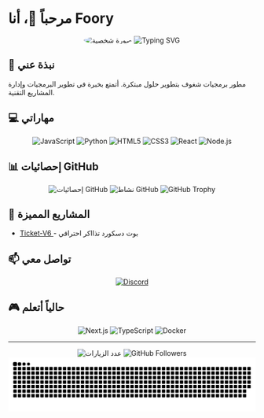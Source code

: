 # مرحباً 👋، أنا Foory

<div align="center">
  <img src="[رابط صورتك الشخصية]" alt="صورة شخصية" width="200" height="200" style="border-radius: 50%;">
  <img src="https://readme-typing-svg.herokuapp.com?font=Fira+Code&pause=1000&color=2D9EF7&center=true&vCenter=true&width=435&lines=مطور+برمجيات+شغوف+بالتطوير+والتعلم" alt="Typing SVG" />
</div>

## 🚀 نبذة عني
مطور برمجيات شغوف بتطوير حلول مبتكرة. أتمتع بخبرة في تطوير البرمجيات وإدارة المشاريع التقنية.

## 💻 مهاراتي
<div align="center">
  <img src="https://img.shields.io/badge/JavaScript-F7DF1E?style=for-the-badge&logo=javascript&logoColor=black" alt="JavaScript">
  <img src="https://img.shields.io/badge/Python-3776AB?style=for-the-badge&logo=python&logoColor=white" alt="Python">
  <img src="https://img.shields.io/badge/HTML5-E34F26?style=for-the-badge&logo=html5&logoColor=white" alt="HTML5">
  <img src="https://img.shields.io/badge/CSS3-1572B6?style=for-the-badge&logo=css3&logoColor=white" alt="CSS3">
  <img src="https://img.shields.io/badge/React-20232A?style=for-the-badge&logo=react&logoColor=61DAFB" alt="React">
  <img src="https://img.shields.io/badge/Node.js-43853D?style=for-the-badge&logo=node.js&logoColor=white" alt="Node.js">
</div>

## 📊 إحصائيات GitHub
<div align="center">
  <img src="https://github-readme-stats.vercel.app/api?username=Foory0&show_icons=true&theme=radical" alt="إحصائيات GitHub">
  <img src="https://github-readme-streak-stats.herokuapp.com/?user=Foory0&theme=radical" alt="نشاط GitHub">
  <img src="https://github-profile-trophy.vercel.app/?username=Foory0&theme=radical&no-frame=true&column=7&margin-w=15&margin-h=15" alt="GitHub Trophy">
</div>

## 🌟 المشاريع المميزة
- [Ticket-V6 ](https://github.com/Foory0/Ticket-V6) - بوت دسكورد تذااكر احترافي


## 📫 تواصل معي
<div align="center">
  <a href="https://discord.com/channels/@me/558359822840365103">
    <img src="https://img.shields.io/badge/Discord-7289DA?style=for-the-badge&logo=discord&logoColor=white" alt="Discord">
  </a>
</div>

## 🎮 حالياً أتعلم
<div align="center">
  <img src="https://img.shields.io/badge/Next.js-000000?style=for-the-badge&logo=next.js&logoColor=white" alt="Next.js">
  <img src="https://img.shields.io/badge/TypeScript-007ACC?style=for-the-badge&logo=typescript&logoColor=white" alt="TypeScript">
  <img src="https://img.shields.io/badge/Docker-2496ED?style=for-the-badge&logo=docker&logoColor=white" alt="Docker">
</div>

---
<div align="center">
  <img src="https://komarev.com/ghpvc/?username=Foory0&color=blueviolet" alt="عدد الزيارات">
  <img src="https://img.shields.io/github/followers/Foory0?label=Followers&style=social" alt="GitHub Followers">
</div>

<div align="center">
  <img src="https://github.com/platane/platane/raw/output/github-contribution-grid-snake.svg" alt="Snake animation">
</div> 